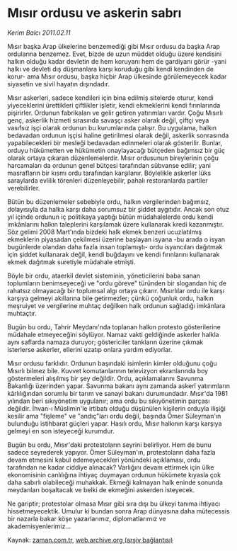 # Mısır ordusu  ve askerin sabrı

*Kerim Balcı 2011.02.11*

<td class="columnist-detail">
<p>Mısır başka Arap ülkelerine benzemediği gibi Mısır ordusu da başka Arap ordularına benzemez. Evet, bizde de uzun müddet olduğu üzere kendisini halkın olduğu kadar devletin de hem koruyanı hem de gardiyanı görür -yani halkı ve devleti dış düşmanlara karşı koruduğu gibi kendi kendinden de korur- ama Mısır ordusu, başka hiçbir Arap ülkesinde görülemeyecek kadar siyasetin ve sivil hayatın dışındadır.</p>
<p>
<div id="haberMetinDiv">
<p>Mısır askerleri, sadece kendileri için bina edilmiş sitelerde oturur, kendi yiyeceklerini ürettikleri çiftlikler işletir, kendi ekmeklerini kendi fırınlarında pişirirler. Ordunun fabrikaları ve gelir getiren yatırımları vardır. Çoğu Mısırlı genç, askerlik hizmeti sırasında savaşçı asker olarak değil, çiftçi veya vasıfsız işçi olarak ordunun bu kurumlarında çalışır. Bu uygulama, halkın bedavadan ordunun işçisi haline getirilmesi olarak değil, askerlik sonrasında yapabilecekleri bir mesleği bedavadan edinmeleri olarak gösterilir. Bunlar, orduyu hükümetten ve hükümetin onaylayacağı bütçeden bağımsız bir güç olarak ortaya çıkaran düzenlemelerdir. Mısır ordusunun bireylerinin çoğu harcamaları da ordunun genel bütçesi tarafından sübvanse edilir; yani masrafların bir kısmı ordu tarafından karşılanır. Böylelikle askerler lüks saraylarda evlilik törenleri düzenleyebilir, pahalı restoranlarda partiler verebilirler.
<p>Bütün bu düzenlemeler sebebiyle ordu, halkın vergilerinden bağımsız, dolayısıyla da halka karşı daha sorumsuz bir şiddet aygıtıdır. Ancak son otuz yıl içinde ordunun iç politikaya yaptığı bütün müdahalelerde ordu kendi imkânlarını halkın taleplerini karşılamak üzere kullanarak kredi kazanmıştır. Söz gelimi 2008 Mart'ında bizdeki halk ekmek benzeri ucuzlatılmış ekmeklerin piyasadan çekilmesi üzerine başlayan isyana -bu arada o isyan bugünlerde olandan daha fazla insan toplamıştı- ordu isyancıları dağıtmak için şiddet kullanarak değil, kendi buğdayını ve kendi fırınlarını kullanarak ekmek dağıtmak suretiyle müdahale etmişti.
<p>Böyle bir ordu, ataerkil devlet sisteminin, yöneticilerini baba sanan toplumların benimseyeceği ve "ordu göreve" türünden bir slogandan hiç de rahatsız olmayacağı bir toplumsal algı ortaya çıkarır. Mısırlılar ordu ile karşı karşıya gelmeyi akıllarına bile getirmezler; çünkü çoğunluk ordu, halkın meşruiyet ve vergilerine muhtaç değilken halk ordunun sağladığı imkânlara muhtaçtır.
<p>Bugün bu ordu, Tahrir Meydanı'nda toplanan halkın protesto gösterilerine müdahale etmeyeceğini söylüyor. Namaz vakti geldiğinde askerler halkla aynı saflarda namaza duruyor; göstericiler tankların üzerine çıkmak isterlerse askerler, ellerini uzatıp onlara yardım ediyorlar.
<p>Mısır ordusu farklıdır. Ordunun başındaki isimlerin kimler olduğunu çoğu Mısırlı bilmez bile. Kuvvet komutanlarının televizyon ekranlarında boy göstermeleri alışılmış bir şey değildir. Ordu, açıklamalarını Savunma Bakanlığı üzerinden yapar. Savunma bakanı aynı zamanda askerî yatırımların kârlılığından sorumlu bir tarım ve sanayi bakanı durumundadır. Mısır'da 1981 yılından beri sıkıyönetim uygulanır; ama ordu bu sıkıyönetimin parçası değildir. İhvan-ı Müslimin'le irtibatı olduğu düşünülen kişilerin orduyla ilişiği kesilir ama "fişleme" ve "andıç"ları ordu değil, başında Ömer Süleyman'ın bulunduğu istihbarat güçleri yapar. Hasılı ordu, Mısır halkının karşı karşıya gelmeyi en son isteyeceği kurumdur.
<p>Bugün bu ordu, Mısır'daki protestoların seyrini belirliyor. Hem de bunu sadece seyrederek yapıyor. Ömer Süleyman'ın, protestoların daha fazla devam etmesini kabul edemeyecekleri yönündeki açıklaması, ordu tarafından ne kadar ciddiye alınacak? Varlığını devam ettirmek için ülke ekonomisinin canlılığına ihtiyaç duymayan ordunun hükümete kıyasla çok daha sabırlı olabileceği muhakkak. Ekmeği kalmayan halk eninde sonunda meydanları boşaltacak ve belki de ekmeğini askerden isteyecek.
<p> Ne gariptir; protestolar olmasa Mısır gibi sıra dışı bu ülkeyi tanıma ihtiyacı hissetmeyecektik. Umulur ki bundan sonra Arap dünyasına daha mütecessis bir nazarla bakar köşe yazarlarımız, diplomatlarımız ve akademisyenlerimiz... </p></p></p></p></p></p></p></div>
</p>
<a href="http://web.archive.org/web/20110215112629/mailto:k.balci@zaman.com.tr">
</a></td>

Kaynak: [zaman.com.tr](http://zaman.com.tr/yazar.do?yazino=1092016), [web.archive.org (arşiv bağlantısı)](http://web.archive.org/web/20110215112629/http://zaman.com.tr:80/yazar.do?yazino=1092016)
